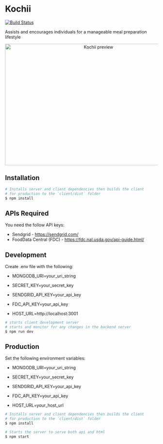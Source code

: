 # Kochii

[![Build Status](https://travis-ci.com/jeffreyrampineda/kochii.svg?branch=master)](https://travis-ci.com/jeffreyrampineda/kochii)

Assists and encourages individuals for a manageable meal preparation lifestyle

<p align="center">
    <a href="https://www.kochii.app">
        <img width="600" height="400" src="https://i.ibb.co/tBGVzKG/kochii-mockup.jpg" alt="Kochii preview">
    </a>
</p>

## Installation

```bash
# Installs server and client dependencies then builds the client
# for production to the `client/dist` folder
$ npm install
```

## APIs Required

You need the follow API keys:

* Sendgrid - https://sendgrid.com/
* FoodData Central (FDC) - https://fdc.nal.usda.gov/api-guide.html/

## Development

Create .env file with the following:

* MONGODB_URI=your_uri_string

* SECRET_KEY=your_secret_key

* SENDGRID_API_KEY=your_api_key

* FDC_API_KEY=your_api_key

* HOST_URL=http://localhost:3001

```bash
# starts client development server
# starts and monitor for any changes in the backend server
$ npm run dev
```

## Production

Set the following environment variables:

* MONGODB_URI=your_uri_string

* SECRET_KEY=your_secret_key

* SENDGRID_API_KEY=your_api_key

* FDC_API_KEY=your_api_key

* HOST_URL=your_host_url

```bash
# Installs server and client dependencies then builds the client
# for production to the `client/dist` folder
$ npm install

# Starts the server to serve both api and html
$ npm start
```
